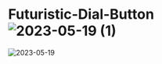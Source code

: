 # Futuristic-Dial-Button![2023-05-19 (1)](https://github.com/BurakBsrn/Futuristic-Dial-Button/assets/111579457/9a812cdc-0350-4dcc-8d23-596d95c9b699)
![2023-05-19](https://github.com/BurakBsrn/Futuristic-Dial-Button/assets/111579457/33f6a4ba-ce05-4cf6-ae4e-bca6bca3a171)
